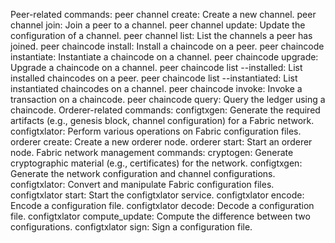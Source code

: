 Peer-related commands:
peer channel create: Create a new channel.
peer channel join: Join a peer to a channel.
peer channel update: Update the configuration of a channel.
peer channel list: List the channels a peer has joined.
peer chaincode install: Install a chaincode on a peer.
peer chaincode instantiate: Instantiate a chaincode on a channel.
peer chaincode upgrade: Upgrade a chaincode on a channel.
peer chaincode list --installed: List installed chaincodes on a peer.
peer chaincode list --instantiated: List instantiated chaincodes on a channel.
peer chaincode invoke: Invoke a transaction on a chaincode.
peer chaincode query: Query the ledger using a chaincode.
Orderer-related commands:
configtxgen: Generate the required artifacts (e.g., genesis block, channel configuration) for a Fabric network.
configtxlator: Perform various operations on Fabric configuration files.
orderer create: Create a new orderer node.
orderer start: Start an orderer node.
Fabric network management commands:
cryptogen: Generate cryptographic material (e.g., certificates) for the network.
configtxgen: Generate the network configuration and channel configurations.
configtxlator: Convert and manipulate Fabric configuration files.
configtxlator start: Start the configtxlator service.
configtxlator encode: Encode a configuration file.
configtxlator decode: Decode a configuration file.
configtxlator compute_update: Compute the difference between two configurations.
configtxlator sign: Sign a configuration file.
